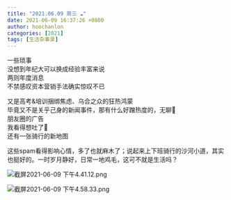 ```yaml
---
title: "2021.06.09 周三 ☁️"
date: 2021-06-09 16:37:26 +0800
author: hoochanlon
categories: [2021]
tags: [生活杂事录]
---
```


一些琐事  
没想到年纪大可以换成经验丰富来说  
两则年度消息  
不禁感叹资本营销手法确实惊叹不已  
<!-- more -->
又是高考&培训捆绑焦虑、乌合之众的狂热鸿蒙  
毕竟又不是关乎己身的新闻事件，那有什么好蹭热度的，无聊🥱  
朋友圈的广告  
我看得想吐了🤮  
还有一张骑行的新地图

这些spam看得影响心情，多了也就麻木了；说起来上下班骑行的沙河小道，其实也挺好的。一时岁月静好，日常一地鸡毛，这可不就是生活吗？

![截屏2021-06-09 下午4.41.12.png](https://i.loli.net/2021/06/09/5JuADGxzTHSl37O.png)

![截屏2021-06-09 下午4.58.33.png](https://i.loli.net/2021/06/09/xPstMIJ4KwhGmQq.png)
